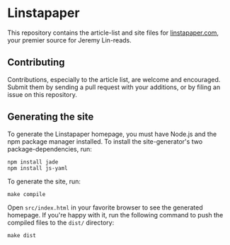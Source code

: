 # Linstapaper

This repository contains the article-list and site files for [linstapaper.com](http://www.linstapaper.com), your premier source for Jeremy Lin-reads.

## Contributing

Contributions, especially to the article list, are welcome and encouraged. Submit them by sending a pull request with your additions, or by filing an issue on this repository.

## Generating the site

To generate the Linstapaper homepage, you must have Node.js and the npm package manager installed. To install the site-generator's two package-dependencies, run:

	npm install jade
	npm install js-yaml

To generate the site, run:

	make compile

Open `src/index.html` in your favorite browser to see the generated homepage. If you're happy with it, run the following command to push the compiled files to the `dist/` directory:

	make dist
